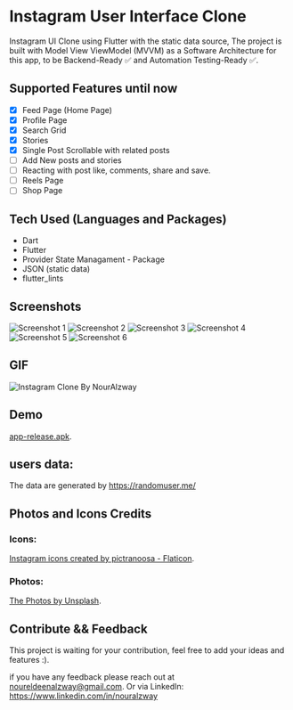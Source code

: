 # Instagram User Interface Clone

Instagram UI Clone using Flutter with the static data source,
The project is built with Model View ViewModel (MVVM) as a Software Architecture for this app, to be Backend-Ready ✅ and Automation Testing-Ready ✅.

## Supported Features until now

- [x] Feed Page (Home Page)
- [x] Profile Page
- [x] Search Grid
- [x] Stories
- [x] Single Post Scrollable with related posts
- [ ] Add New posts and stories
- [ ] Reacting with post like, comments, share and save.
- [ ] Reels Page
- [ ] Shop Page

## Tech Used (Languages and Packages)

- Dart
- Flutter
- Provider State Managament - Package
- JSON (static data)
- flutter_lints

## Screenshots

![Screenshot 1](https://raw.githubusercontent.com/NourAlzway/instagram_flutter_clone/master/screenshots/1.png)
![Screenshot 2](https://raw.githubusercontent.com/NourAlzway/instagram_flutter_clone/master/screenshots/2.png)
![Screenshot 3](https://raw.githubusercontent.com/NourAlzway/instagram_flutter_clone/master/screenshots/3.png)
![Screenshot 4](https://raw.githubusercontent.com/NourAlzway/instagram_flutter_clone/master/screenshots/4.png)
![Screenshot 5](https://raw.githubusercontent.com/NourAlzway/instagram_flutter_clone/master/screenshots/5.png)
![Screenshot 6](https://raw.githubusercontent.com/NourAlzway/instagram_flutter_clone/master/screenshots/6.png)

## GIF

![Instagram Clone By NourAlzway](https://raw.githubusercontent.com/NourAlzway/instagram_flutter_clone/master/screenshots/video.gif)

## Demo

[app-release.apk](https://github.com/NourAlzway/instagram_flutter_clone/blob/master/demo/app-release.apk?raw=true).

## users data:

The data are generated by https://randomuser.me/

## Photos and Icons Credits

### Icons:

[Instagram icons created by pictranoosa - Flaticon](https://www.flaticon.com/free-icons/instagram).

### Photos:

[The Photos by Unsplash](https://unsplash.com).

## Contribute && Feedback

This project is waiting for your contribution, feel free to add your ideas and features :).

if you have any feedback please reach out at noureldeenalzway@gmail.com.
Or via LinkedIn: https://www.linkedin.com/in/nouralzway

